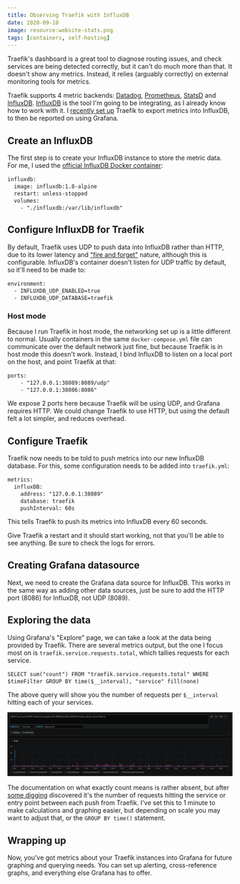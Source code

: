 ```yaml
---
title: Observing Traefik with InfluxDB
date: 2020-09-10
image: resource:website-stats.png
tags: [containers, self-hosting]
---
```


Traefik's dashboard is a great tool to diagnose routing issues, and check services are being detected correctly, but it can't do much more than that. It doesn't show any metrics. Instead, it relies (arguably correctly) on external monitoring tools for metrics.

Traefik supports 4 metric backends: [Datadog](https://docs.traefik.io/observability/metrics/datadog/), [Prometheus](https://docs.traefik.io/observability/metrics/prometheus/), [StatsD](https://docs.traefik.io/observability/metrics/statsd/) and [InfluxDB](https://docs.traefik.io/observability/metrics/influxdb/). [InfluxDB](https://www.influxdata.com/products/influxdb-overview/) is the tool I'm going to be integrating, as I already know how to work with it. I [recently set up](https://github.com/RealOrangeOne/infrastructure/commit/ec751ffa1ad1b5dfe18bc8c3384da0ba8fa75025) Traefik to export metrics into InfluxDB, to then be reported on using Grafana.

## Create an InfluxDB

The first step is to create your InfluxDB instance to store the metric data. For me, I used the [official InfluxDB Docker container](https://hub.docker.com/_/influxdb):

```
influxdb:
  image: influxdb:1.8-alpine
  restart: unless-stopped
  volumes:
    - "./influxdb:/var/lib/influxdb"
```

## Configure InfluxDB for Traefik

By default, Traefik uses UDP to push data into InfluxDB rather than HTTP, due to its lower latency and ["fire and forget"](https://en.wikipedia.org/wiki/Fire-and-forget) nature, although this is configurable. InfluxDB's container doesn't listen for UDP traffic by default, so it'll need to be made to:

```
environment:
  - INFLUXDB_UDP_ENABLED=true
  - INFLUXDB_UDP_DATABASE=traefik
```

### Host mode

Because I run Traefik in host mode, the networking set up is a little different to normal. Usually containers in the same `docker-compose.yml` file can communicate over the default network just fine, but because Traefik is in host mode this doesn't work. Instead, I bind InfluxDB to listen on a local port on the host, and point Traefik at that:

```
ports:
    - "127.0.0.1:38089:8089/udp"
    - "127.0.0.1:38086:8086"
 ```

We expose 2 ports here because Traefik will be using UDP, and Grafana requires HTTP. We could change Traefik to use HTTP, but using the default felt a lot simpler, and reduces overhead.

## Configure Traefik

Traefik now needs to be told to push metrics into our new InfluxDB database. For this, some configuration needs to be added into `traefik.yml`:

```
metrics:
  influxDB:
    address: "127.0.0.1:38089"
    database: traefik
    pushInterval: 60s
```

This tells Traefik to push its metrics into InfluxDB every 60 seconds.

Give Traefik a restart and it should start working, not that you'll be able to see anything. Be sure to check the logs for errors.

## Creating Grafana datasource

Next, we need to create the Grafana data source for InfluxDB. This works in the same way as adding other data sources, just be sure to add the HTTP port (8086) for InfluxDB, not UDP (8089).

## Exploring the data

Using Grafana's "Explore" page, we can take a look at the data being provided by Traefik. There are several metrics output, but the one I focus most on is `traefik.service.requests.total`, which tallies requests for each service.

```
SELECT sum("count") FROM "traefik.service.requests.total" WHERE $timeFilter GROUP BY time($__interval), "service" fill(none)
```

The above query will show you the number of requests per `$__interval` hitting each of your services.

![Query results](raw-stats.png)

The documentation on what exactly count means is rather absent, but after [some digging](https://godoc.org/github.com/go-kit/kit/metrics/influx#Influx) discovered it's the number of requests hitting the service or entry point between each push from Traefik. I've set this to 1 minute to make calculations and graphing easier, but depending on scale you may want to adjust that, or the `GROUP BY time()` statement.

## Wrapping up

Now, you've got metrics about your Traefik instances into Grafana for future graphing and querying needs. You can set up alerting, cross-reference graphs, and everything else Grafana has to offer.
